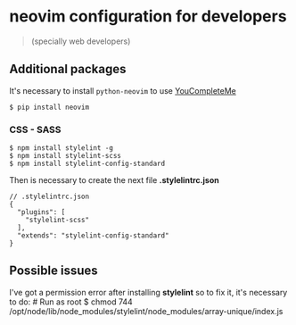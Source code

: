 # neovim configuration for developers
>(specially web developers)

## Additional packages

It's necessary to install `python-neovim` to use [YouCompleteMe](https://valloric.github.io/YouCompleteMe/)

    $ pip install neovim

### CSS - SASS

    $ npm install stylelint -g
    $ npm install stylelint-scss
    $ npm install stylelint-config-standard

Then is necessary to create the next file **.stylelintrc.json**

    // .stylelintrc.json
    {
      "plugins": [
        "stylelint-scss"
      ],
      "extends": "stylelint-config-standard"
    }

## Possible issues

I've got a permission error after installing **stylelint** so to fix it, it's necessary to do:
    # Run as root
    $ chmod 744 /opt/node/lib/node_modules/stylelint/node_modules/array-unique/index.js
